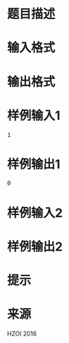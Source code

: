 

# 题目描述



# 输入格式



# 输出格式



# 样例输入1


<pre>1</pre>

# 样例输出1


<pre>0</pre>

# 样例输入2



# 样例输出2



# 提示



# 来源


<p>
HZOI 2016
</p>
